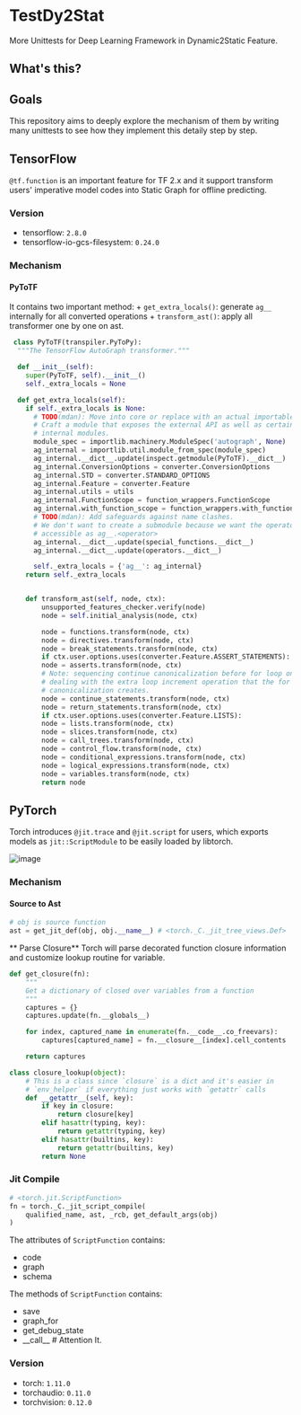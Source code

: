 # TestDy2Stat
More Unittests for Deep Learning Framework in Dynamic2Static Feature.

## What's this?

## Goals
This repository aims to deeply explore the mechanism of them by writing many unittests to see how they implement this detaily step by step.

## TensorFlow
`@tf.function` is an important feature for TF 2.x and it support transform users' imperative model codes into Static Graph for offline predicting.
### Version

+ tensorflow: `2.8.0`
+ tensorflow-io-gcs-filesystem: `0.24.0`

### Mechanism
#### PyToTF
 It contains two important method: 
    + `get_extra_locals()`: generate `ag__` internally for all converted operations
    + `transform_ast()`: apply all transformer one by one on ast.

```python
 class PyToTF(transpiler.PyToPy):
  """The TensorFlow AutoGraph transformer."""

  def __init__(self):
    super(PyToTF, self).__init__()
    self._extra_locals = None

  def get_extra_locals(self):
    if self._extra_locals is None:
      # TODO(mdan): Move into core or replace with an actual importable module.
      # Craft a module that exposes the external API as well as certain
      # internal modules.
      module_spec = importlib.machinery.ModuleSpec('autograph', None)
      ag_internal = importlib.util.module_from_spec(module_spec)
      ag_internal.__dict__.update(inspect.getmodule(PyToTF).__dict__)
      ag_internal.ConversionOptions = converter.ConversionOptions
      ag_internal.STD = converter.STANDARD_OPTIONS
      ag_internal.Feature = converter.Feature
      ag_internal.utils = utils
      ag_internal.FunctionScope = function_wrappers.FunctionScope
      ag_internal.with_function_scope = function_wrappers.with_function_scope
      # TODO(mdan): Add safeguards against name clashes.
      # We don't want to create a submodule because we want the operators to be
      # accessible as ag__.<operator>
      ag_internal.__dict__.update(special_functions.__dict__)
      ag_internal.__dict__.update(operators.__dict__)

      self._extra_locals = {'ag__': ag_internal}
    return self._extra_locals


    def transform_ast(self, node, ctx):
        unsupported_features_checker.verify(node)
        node = self.initial_analysis(node, ctx)

        node = functions.transform(node, ctx)
        node = directives.transform(node, ctx)
        node = break_statements.transform(node, ctx)
        if ctx.user.options.uses(converter.Feature.ASSERT_STATEMENTS):
        node = asserts.transform(node, ctx)
        # Note: sequencing continue canonicalization before for loop one avoids
        # dealing with the extra loop increment operation that the for
        # canonicalization creates.
        node = continue_statements.transform(node, ctx)
        node = return_statements.transform(node, ctx)
        if ctx.user.options.uses(converter.Feature.LISTS):
        node = lists.transform(node, ctx)
        node = slices.transform(node, ctx)
        node = call_trees.transform(node, ctx)
        node = control_flow.transform(node, ctx)
        node = conditional_expressions.transform(node, ctx)
        node = logical_expressions.transform(node, ctx)
        node = variables.transform(node, ctx)
        return node

```


## PyTorch
Torch introduces `@jit.trace` and `@jit.script` for users, which exports models as `jit::ScriptModule` to be easily loaded by libtorch.

![image](https://user-images.githubusercontent.com/9301846/169251540-c748e4a0-9380-4fed-806e-35d47a1c6bc9.png)


### Mechanism

#### Source to Ast

```python
# obj is source function
ast = get_jit_def(obj, obj.__name__) # <torch._C._jit_tree_views.Def>
```

** Parse Closure**
Torch will parse decorated function closure information and customize lookup routine for variable.
```python
def get_closure(fn):
    """
    Get a dictionary of closed over variables from a function
    """
    captures = {}
    captures.update(fn.__globals__)

    for index, captured_name in enumerate(fn.__code__.co_freevars):
        captures[captured_name] = fn.__closure__[index].cell_contents

    return captures

class closure_lookup(object):
    # This is a class since `closure` is a dict and it's easier in
    # `env_helper` if everything just works with `getattr` calls
    def __getattr__(self, key):
        if key in closure:
            return closure[key]
        elif hasattr(typing, key):
            return getattr(typing, key)
        elif hasattr(builtins, key):
            return getattr(builtins, key)
        return None
```

### Jit Compile

```python
# <torch.jit.ScriptFunction>
fn = torch._C._jit_script_compile(
    qualified_name, ast, _rcb, get_default_args(obj)
)
```
The attributes of `ScriptFunction` contains:
+ code
+ graph
+ schema
  
The methods of `ScriptFunction` contains:
+ save
+ graph_for
+ get_debug_state
+ \_\_call__  # Attention It.

### Version

+ torch: `1.11.0`
+ torchaudio: `0.11.0`
+ torchvision: `0.12.0`
